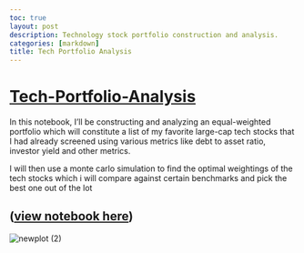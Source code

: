```yaml
---
toc: true
layout: post
description: Technology stock portfolio construction and analysis.
categories: [markdown]
title: Tech Portfolio Analysis
---
```


# [Tech-Portfolio-Analysis](https://nbviewer.org/github/mjabubakar22/Tech-Portfolio-Analysis/blob/main/Tech%20Stocks%20Portfolio.ipynb)
In this notebook, I’ll be constructing and analyzing an equal-weighted portfolio which will constitute a list of my favorite large-cap tech stocks that I had already screened using various metrics like debt to asset ratio, investor yield and other metrics.

I will then use a monte carlo simulation to find the optimal weightings of the tech stocks which i will compare against certain benchmarks and pick the best one out of the lot

## ([view notebook here](https://nbviewer.org/github/mjabubakar22/Tech-Portfolio-Analysis/blob/main/Tech%20Stocks%20Portfolio.ipynb))
![newplot (2)](https://user-images.githubusercontent.com/80532199/166159924-2dac06d9-9968-4d8d-98f7-d77a3f8e40e9.png)
